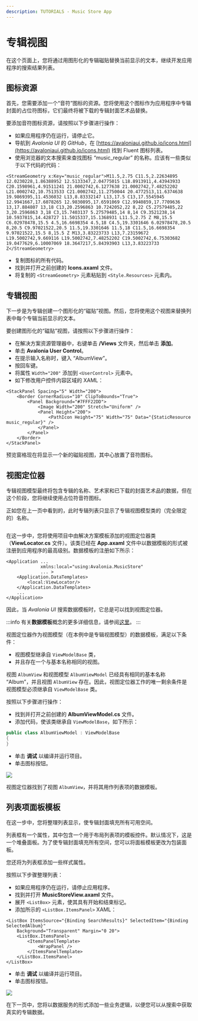 ```yaml
---
description: TUTORIALS - Music Store App
---
```


# 专辑视图

在这个页面上，您将通过用图形化的专辑磁贴替换当前显示的文本，继续开发应用程序的搜索结果列表。

## 图标资源

首先，您需要添加一个“音符”图标的资源。您将使用这个图标作为应用程序中专辑封面的占位符图标，它们最终将被下载的专辑封面艺术品替换。

要添加音符图标资源，请按照以下步骤进行操作：

- 如果应用程序仍在运行，请停止它。
- 导航到 _Avalonia UI_ 的 _GitHub_，在 [https://avaloniaui.github.io/icons.html](https://avaloniaui.github.io/icons.html) 找到 Fluent 图标列表。
- 使用浏览器的文本搜索来查找图标 “music\_regular” 的名称。应该有一些类似于以下代码的代码：

```markup
<StreamGeometry x:Key="music_regular">M11.5,2.75 C11.5,2.22634895 12.0230228,1.86388952 12.5133347,2.04775015 L18.8913911,4.43943933 C20.1598961,4.91511241 21.0002742,6.1277638 21.0002742,7.48252202 L21.0002742,10.7513533 C21.0002742,11.2750044 20.4772513,11.6374638 19.9869395,11.4536032 L13,8.83332147 L13,17.5 C13,17.5545945 12.9941667,17.6078265 12.9830895,17.6591069 C12.9940859,17.7709636 13,17.884807 13,18 C13,20.2596863 10.7242052,22 8,22 C5.27579485,22 3,20.2596863 3,18 C3,15.7403137 5.27579485,14 8,14 C9.3521238,14 10.5937815,14.428727 11.5015337,15.1368931 L11.5,2.75 Z M8,15.5 C6.02978478,15.5 4.5,16.6698354 4.5,18 C4.5,19.3301646 6.02978478,20.5 8,20.5 C9.97021522,20.5 11.5,19.3301646 11.5,18 C11.5,16.6698354 9.97021522,15.5 8,15.5 Z M13,3.83223733 L13,7.23159672 L19.5002742,9.669116 L19.5002742,7.48252202 C19.5002742,6.75303682 19.0477629,6.10007069 18.3647217,5.84393903 L13,3.83223733 Z</StreamGeometry>
```

- 复制图标的所有代码。
- 找到并打开之前创建的 **Icons.axaml** 文件。
- 将复制的 `<StreamGeometry>` 元素粘贴到 `<Style.Resources>` 元素内。

## 专辑视图

下一步是为专辑创建一个图形化的“磁贴”视图。然后，您将使用这个视图来替换列表中每个专辑当前显示的文本。

要创建图形化的“磁贴”视图，请按照以下步骤进行操作：

- 在解决方案资源管理器中，右键单击 **/Views** 文件夹，然后单击 **添加**。
- 单击 **Avalonia User Control**。
- 在提示输入名称时，键入 “AlbumView”。
- 按回车键。
- 将属性 `Width="200"` 添加到 `<UserControl>` 元素中。
- 如下修改用户控件内容区域的 XAML：

```markup
<StackPanel Spacing="5" Width="200">
    <Border CornerRadius="10" ClipToBounds="True">
        <Panel Background="#7FFF22DD">
            <Image Width="200" Stretch="Uniform" />
            <Panel Height="200">
                <PathIcon Height="75" Width="75" Data="{StaticResource music_regular}" />
            </Panel>
        </Panel>
    </Border>    
</StackPanel>
```

预览窗格现在将显示一个新的磁贴视图，其中心放置了音符图标。

## 视图定位器

专辑视图模型最终将包含专辑的名称、艺术家和已下载的封面艺术品的数据，但在这个阶段，您将继续使用占位符音符图标。

正如您在上一页中看到的，此时专辑列表只显示了专辑视图模型类的（完全限定的）名称。

<div style={{textAlign: 'center'}}>
  <img src="/img/gitbook-import/assets/image (6) (1) (3) (1).png" alt=""/>
</div>

在这一步中，您将使用项目中由解决方案模板添加的视图定位器类（**ViewLocator.cs** 文件）。该类已经在 **App.axaml** 文件中以数据模板的形式被注册到应用程序的最高级别。数据模板的注册如下所示：

```
<Application ...
             xmlns:local="using:Avalonia.MusicStore"
             ... >
    <Application.DataTemplates>
        <local:ViewLocator/>
    </Application.DataTemplates>
    ...
</Application>
```
因此，当 _Avalonia UI_ 搜索数据模板时，它总是可以找到视图定位器。

:::info
有关**数据模板**概念的更多详细信息，请参阅[这里](../../concepts/templates/)。
:::

视图定位器作为视图模型（在本例中是专辑视图模型）的数据模板，满足以下条件：

- 视图模型继承自 `ViewModelBase` 类，
- 并且存在一个与基本名称相同的视图。

视图 `AlbumView` 和视图模型 `AlbumViewModel` 已经具有相同的基本名称 “Album”，并且视图 `AlbumView` 存在。因此，视图定位器工作的唯一剩余条件是视图模型必须继承自 `ViewModelBase` 类。

按照以下步骤进行操作：

- 找到并打开之前创建的 **AlbumViewModel.cs** 文件。
- 添加代码，使该类继承自 `ViewModelBase`，如下所示：

```csharp
public class AlbumViewModel : ViewModelBase
{        
}
```

- 单击 **调试** 以编译并运行项目。
- 单击图标按钮。

![](images/image-20210310010932979.png)

视图定位器找到了视图 `AlbumView`，并将其用作列表项的数据模板。

## 列表项面板模板

在这一步中，您将整理列表显示，使专辑封面填充所有可用空间。

列表框有一个属性，其中包含一个用于布局列表项的模板控件。默认情况下，这是一个堆叠面板。为了使专辑封面填充所有空间，您可以将面板模板更改为包装面板。

您还将为列表框添加一些样式属性。

按照以下步骤整理列表：

- 如果应用程序仍在运行，请停止应用程序。
- 找到并打开 **MusicStoreView.axaml** 文件。
- 展开 `<ListBox>` 元素，使其具有开始和结束标记。
- 添加所示的 `<ListBox.ItemsPanel>` XAML：

```markup
<ListBox ItemsSource="{Binding SearchResults}" SelectedItem="{Binding SelectedAlbum}"
    Background="Transparent" Margin="0 20">
    <ListBox.ItemsPanel>
        <ItemsPanelTemplate>
            <WrapPanel />
        </ItemsPanelTemplate>
    </ListBox.ItemsPanel>
</ListBox>
```

- 单击 **调试** 以编译并运行项目。
- 单击图标按钮。

![](images/image-20210310011526700.png)

在下一页中，您将以数据服务的形式添加一些业务逻辑，以便您可以从搜索中获取真实的专辑数据。

